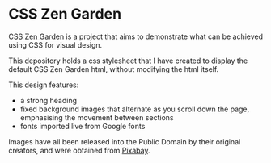 # CSS Zen Garden

[CSS Zen Garden](http://www.csszengarden.com/) is a project that aims to demonstrate what can be achieved using CSS for visual design.

This depository holds a css stylesheet that I have created to display the default CSS Zen Garden html, without modifying the html itself.

This design features:

* a strong heading
* fixed background images that alternate as you scroll down the page, emphasising the movement between sections
* fonts imported live from Google fonts

Images have all been released into the Public Domain by their original creators, and were obtained from [Pixabay](https://pixabay.com/).
